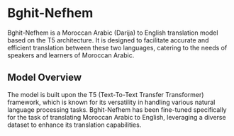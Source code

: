 # Bghit-Nefhem

Bghit-Nefhem is a Moroccan Arabic (Darija) to English translation model based on the T5 architecture. It is designed to facilitate accurate and efficient translation between these two languages, catering to the needs of speakers and learners of Moroccan Arabic.
## Model Overview
The model is built upon the T5 (Text-To-Text Transfer Transformer) framework, which is known for its versatility in handling various natural language processing tasks. Bghit-Nefhem has been fine-tuned specifically for the task of translating Moroccan Arabic to English, leveraging a diverse dataset to enhance its translation capabilities.
